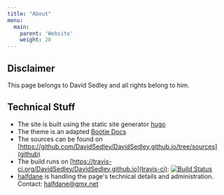 ```yaml
---
title: "About"
menu:
  main:
    parent: 'Website'
    weight: 20
---
```


## Disclaimer

This page belongs to David Sedley and all rights belong to him.

## Technical Stuff

- The site is built using the static site generator [hugo](http://gohugo.io/)
- The theme is an adapted [Bootie Docs](https://github.com/key-amb/hugo-theme-bootie-docs)
- The sources can be found on [https://github.com/DavidSedley/DavidSedley.github.io/tree/sources](github)
- The build runs on [https://travis-ci.org/DavidSedley/DavidSedley.github.io](travis-ci): <span class="natural-size">[![Build Status](https://api.travis-ci.org/DavidSedley/DavidSedley.github.io.svg)](https://travis-ci.org/DavidSedley/DavidSedley.github.io)</span>
- [halfdane](http://halfdane.github.io/) is handling the page's technical details and administration. Contact: halfdane@gmx.net

